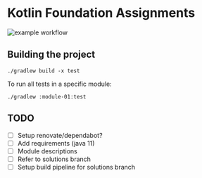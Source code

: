 # Kotlin Foundation Assignments

![example workflow](https://github.com/fresh-minds/kotlin-foundation-assignments/actions/workflows/gradle.yml/badge.svg)



## Building the project
`./gradlew build -x test`

To run all tests in a specific module:

`./gradlew :module-01:test`

## TODO
- [ ] Setup renovate/dependabot?
- [ ] Add requirements (java 11)
- [ ] Module descriptions
- [ ] Refer to solutions branch
- [ ] Setup build pipeline for solutions branch